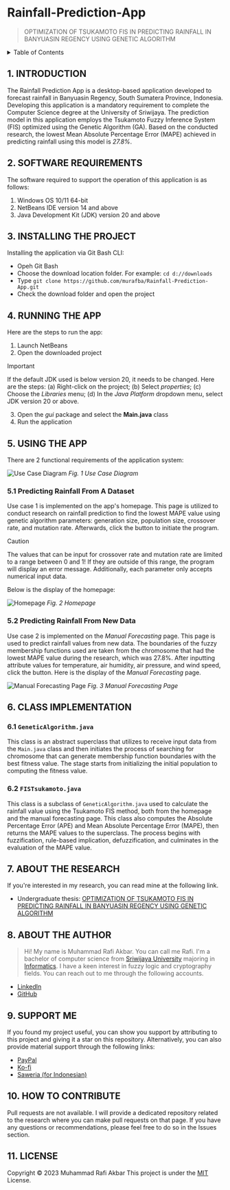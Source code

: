 # Rainfall-Prediction-App

> OPTIMIZATION OF TSUKAMOTO FIS IN PREDICTING RAINFALL IN BANYUASIN REGENCY USING GENETIC ALGORITHM

<details>
  <summary>Table of Contents</summary>
  <ul>
    <li>
      <a href="https://github.com/murafba/Rainfall-Prediction-App/blob/main/README.md#1-introduction">1. INTRODUCTION</a>
    </li>
    <li>
      <a href="https://github.com/murafba/Rainfall-Prediction-App/blob/main/README.md#2-software-requirements">2. SOFTWARE REQUIREMENTS</a>
    </li>
    <li>
      <a href="https://github.com/murafba/Rainfall-Prediction-App/blob/main/README.md#3-installing-the-project">3. INSTALLING THE PROJECT</a>
    </li>
    <li>
      <a href="https://github.com/murafba/Rainfall-Prediction-App/blob/main/README.md#4-running-the-app">4. RUNNING THE APP</a>
    </li>
    <li>
      <a href="https://github.com/murafba/Rainfall-Prediction-App/blob/main/README.md#5-using-the-app">5. USING THE APP</a>
    </li>
    <li>
      <ul>
        <li><a href="https://github.com/murafba/Rainfall-Prediction-App/blob/main/README.md#51-predicting-rainfall-from-a-dataset">5.1 Predicting Rainfall From Dataset</a></li>
        <li><a href="https://github.com/murafba/Rainfall-Prediction-App/blob/main/README.md#52-predicting-rainfall-from-new-data">5.2 Predicting Rainfall From New Data</a></li>
      </ul>
    </li>
    <li>
      <a href="https://github.com/murafba/Rainfall-Prediction-App/blob/main/README.md#6-about-the-research">6. ABOUT THE RESEARCH</a>
    </li>
    <li>
      <a href="https://github.com/murafba/Rainfall-Prediction-App/blob/main/README.md#7-about-the-author">7. ABOUT THE AUTHOR</a>
    </li>
    <li>
      <a href="https://github.com/murafba/Rainfall-Prediction-App/blob/main/README.md#8-support-me">8. SUPPORT ME</a>
    </li>
    <li>
      <a href="https://github.com/murafba/Rainfall-Prediction-App/blob/main/README.md#9-how-to-contribute">9. HOW TO CONTRIBUTE</a>
    </li>
    <li>
      <a href="https://github.com/murafba/Rainfall-Prediction-App/blob/main/README.md#10-license">10. LICENSE</a>
    </li>
  </ul>
</details>

## 1. INTRODUCTION
The Rainfall Prediction App is a desktop-based application developed to forecast rainfall in Banyuasin Regency, South Sumatera Province, Indonesia. Developing this application is a mandatory requirement to complete the Computer Science degree at the University of Sriwijaya. The prediction model in this application employs the Tsukamoto Fuzzy Inference System (FIS) optimized using the Genetic Algorithm (GA). Based on the conducted research, the lowest Mean Absolute Percentage Error (MAPE) achieved in predicting rainfall using this model is *27.8%*.

## 2. SOFTWARE REQUIREMENTS
The software required to support the operation of this application is as follows:
1. Windows OS 10/11 64-bit
2. NetBeans IDE version 14 and above
3. Java Development Kit (JDK) version 20 and above

## 3. INSTALLING THE PROJECT
Installing the application via Git Bash CLI:
+ Opeh Git Bash
+ Choose the download location folder. For example: `cd d://downloads`
+ Type `git clone https://github.com/murafba/Rainfall-Prediction-App.git`
+ Check the download folder and open the project

## 4. RUNNING THE APP
Here are the steps to run the app:
1. Launch NetBeans
2. Open the downloaded project
> [!IMPORTANT]
> If the default JDK used is below version 20, it needs to be changed. Here are the steps:
> (a) Right-click on the project;
> (b) Select *properties*;
> (c) Choose the *Libraries* menu;
> (d) In the *Java Platform* dropdown menu, select JDK version 20 or above.
3. Open the *gui* package and select the **Main.java** class
4. Run the application

## 5. USING THE APP
There are 2 functional requirements of the application system:

![Use Case Diagram](https://github.com/murafba/Rainfall-Prediction-App/blob/main/src/gui/Gambar%20IV-10%20Diagram%20Use%20Case.drawio.png?raw=true "Usecase Diagram")
*Fig. 1 Use Case Diagram*

### 5.1 Predicting Rainfall From A Dataset
Use case 1 is implemented on the app's homepage. This page is utilized to conduct research on rainfall prediction to find the lowest MAPE value using genetic algorithm parameters: generation size, population size, crossover rate, and mutation rate. Afterwards, click the button to initiate the program.

> [!CAUTION]
> The values that can be input for crossover rate and mutation rate are limited to a range between 0 and 1!
> If they are outside of this range, the program will display an error message. Additionally, each parameter only accepts numerical input data.

Below is the display of the homepage:

![Homepage](https://github.com/murafba/Rainfall-Prediction-App/blob/main/src/gui/Screenshot%202023-12-28%20224822.png?raw=true "Homepage")
*Fig. 2 Homepage*

### 5.2 Predicting Rainfall From New Data
Use case 2 is implemented on the *Manual Forecasting* page. This page is used to predict rainfall values from new data. The boundaries of the fuzzy membership functions used are taken from the chromosome that had the lowest MAPE value during the research, which was 27.8%. After inputting attribute values for temperature, air humidity, air pressure, and wind speed, click the button. Here is the display of the *Manual Forecasting* page.

![Manual Forecasting Page](https://github.com/murafba/Rainfall-Prediction-App/blob/main/src/gui/Screenshot%202023-12-29%20232823.png?raw=true "Manual Forecastin Page")
*Fig. 3 Manual Forecasting Page*

## 6. CLASS IMPLEMENTATION

### 6.1 `GeneticAlgorithm.java`
This class is an abstract superclass that utilizes to receive input data from the `Main.java` class and then initiates the process of searching for chromosome that can generate membership function boundaries with the best fitness value. The stage starts from initializing the initial population to computing the fitness value.

### 6.2 `FISTsukamoto.java`
This class is a subclass of `GeneticAlgorithm.java` used to calculate the rainfall value using the Tsukamoto FIS method, both from the homepage and the manual forecasting page. This class also computes the Absolute Percentage Error (APE) and Mean Absolute Percentage Error (MAPE), then returns the MAPE values to the superclass. The process begins with fuzzification, rule-based implication, defuzzification, and culminates in the evaluation of the MAPE value.

## 7. ABOUT THE RESEARCH
If you're interested in my research, you can read mine at the following link.
- Undergraduate thesis: [OPTIMIZATION OF TSUKAMOTO FIS IN PREDICTING RAINFALL IN BANYUASIN REGENCY USING GENETIC ALGORITHM](http://repository.unsri.ac.id/137165/)

## 8. ABOUT THE AUTHOR
> Hi! My name is Muhammad Rafi Akbar. You can call me Rafi. I'm a bachelor of computer science from [Sriwijaya University](https://unsri.ac.id) majoring in [Informatics](https://if.ilkom.unsri.ac.id). I have a keen interest in fuzzy logic and cryptography fields. You can reach out to me through the following accounts.
- [LinkedIn](https://linkedin.com/in/murafba)
- [GitHub](https://github.com/murafba)

## 9. SUPPORT ME
If you found my project useful, you can show you support by attributing to this project and giving it a star on this repository. Alternatively, you can also provide material support through the following links:
- [PayPal](https://paypal.me/murafba)
- [Ko-fi](https://ko-fi.com/murafba)
- [Saweria (for Indonesian)](https://saweria.co/murafba)

## 10. HOW TO CONTRIBUTE
Pull requests are not available. I will provide a dedicated repository related to the research where you can make pull requests on that page. If you have any questions or recommendations, please feel free to do so in the Issues section.

## 11. LICENSE
Copyright &copy; 2023 Muhammad Rafi Akbar
This project is under the [MIT](https://github.com/murafba/Rainfall-Prediction-App/blob/main/LICENSE) License.




